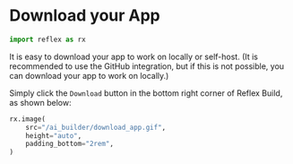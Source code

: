 # Download your App

```python exec
import reflex as rx
```

It is easy to download your app to work on locally or self-host. (It is recommended to use the GitHub integration, but if this is not possible, you can download your app to work on locally.) 

Simply click the `Download` button in the bottom right corner of Reflex Build, as shown below:


```python eval
rx.image(
    src="/ai_builder/download_app.gif",
    height="auto",
    padding_bottom="2rem",
)
```